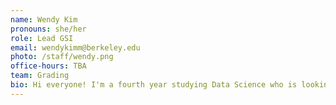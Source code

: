 ```yaml
---
name: Wendy Kim
pronouns: she/her
role: Lead GSI
email: wendykimm@berkeley.edu
photo: /staff/wendy.png
office-hours: TBA
team: Grading
bio: Hi everyone! I'm a fourth year studying Data Science who is looking forward to one last year with Data 8. :')
---
```


